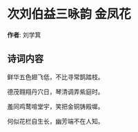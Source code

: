 # 次刘伯益三咏韵 金凤花

**作者**: 刘学箕

## 诗词内容

鲜华五色翅飞低，不比寻常鹊踏枝。

德茂翱翔丹穴日，琴清调弄紫庭时。

羞同鸡鹜喧堂宇，笑把金铜铸殿墀。

何似花栏自生长，幽芳端不在人知。

